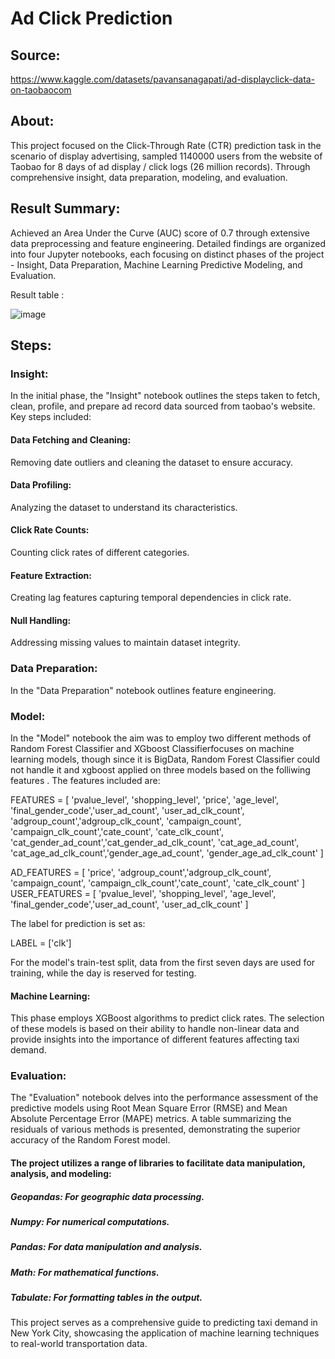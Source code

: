 # Ad Click Prediction

## Source:
https://www.kaggle.com/datasets/pavansanagapati/ad-displayclick-data-on-taobaocom

## About:

This project focused on the Click-Through Rate (CTR) prediction task in the scenario of display advertising, sampled 1140000 users from the website of Taobao for 8 days of ad display / click logs (26 million records). Through comprehensive insight, data preparation, modeling, and evaluation.

## Result Summary:

Achieved an Area Under the Curve (AUC) score of 0.7 through extensive data preprocessing and feature engineering. Detailed findings are organized into four Jupyter notebooks, each focusing on distinct phases of the project - Insight, Data Preparation, Machine Learning Predictive Modeling, and Evaluation.

Result table :

![image](https://github.com/Shahla9/Ad-click-prediction/assets/114596964/fd9ccd25-dff4-45e0-8c9a-ce65ecb7f64e)



## Steps:

### Insight:

In the initial phase, the "Insight" notebook outlines the steps taken to fetch, clean, profile, and prepare ad record data sourced from taobao's website. Key steps included:

#### Data Fetching and Cleaning:
Removing date outliers and cleaning the dataset to ensure accuracy.
#### Data Profiling:
Analyzing the dataset to understand its characteristics.
#### Click Rate Counts:
Counting click rates of different categories.
#### Feature Extraction:
Creating lag features capturing temporal dependencies in click rate.
#### Null Handling:
Addressing missing values to maintain dataset integrity.

### Data Preparation:

In the "Data Preparation" notebook outlines feature engineering.

### Model:

In the "Model" notebook the aim was to employ two different methods of Random Forest Classifier and XGboost Classifierfocuses on machine learning models, though since it is BigData, Random Forest Classifier could not handle it and xgboost applied on three models based on the folliwing features . The features included are:

FEATURES = [
    'pvalue_level', 'shopping_level', 'price', 'age_level',
    'final_gender_code','user_ad_count', 'user_ad_clk_count',
    'adgroup_count','adgroup_clk_count', 'campaign_count',
    'campaign_clk_count','cate_count', 'cate_clk_count',
    'cat_gender_ad_count','cat_gender_ad_clk_count', 'cat_age_ad_count',
    'cat_age_ad_clk_count','gender_age_ad_count', 'gender_age_ad_clk_count'
]

AD_FEATURES = [
    'price', 'adgroup_count','adgroup_clk_count', 'campaign_count',
    'campaign_clk_count','cate_count', 'cate_clk_count'
]
USER_FEATURES = [
    'pvalue_level', 'shopping_level', 'age_level',
    'final_gender_code','user_ad_count', 'user_ad_clk_count'
]

The label for prediction is set as:

LABEL = ['clk']

For the model's train-test split, data from the first seven days are used for training, while the day is reserved for testing.

#### Machine Learning:

This phase employs XGBoost algorithms to predict click rates. The selection of these models is based on their ability to handle non-linear data and provide insights into the importance of different features affecting taxi demand.


### Evaluation:

The "Evaluation" notebook delves into the performance assessment of the predictive models using Root Mean Square Error (RMSE) and Mean Absolute Percentage Error (MAPE) metrics. A table summarizing the residuals of various methods is presented, demonstrating the superior accuracy of the Random Forest model.



#### The project utilizes a range of libraries to facilitate data manipulation, analysis, and modeling:

##### Geopandas: For geographic data processing.
##### Numpy: For numerical computations.
##### Pandas: For data manipulation and analysis.
##### Math: For mathematical functions.
##### Tabulate: For formatting tables in the output.

This project serves as a comprehensive guide to predicting taxi demand in New York City, showcasing the application of machine learning techniques to real-world transportation data.


